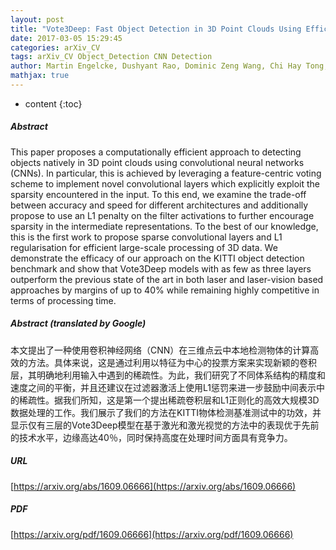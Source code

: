 ```yaml
---
layout: post
title: "Vote3Deep: Fast Object Detection in 3D Point Clouds Using Efficient Convolutional Neural Networks"
date: 2017-03-05 15:29:45
categories: arXiv_CV
tags: arXiv_CV Object_Detection CNN Detection
author: Martin Engelcke, Dushyant Rao, Dominic Zeng Wang, Chi Hay Tong, Ingmar Posner
mathjax: true
---
```


* content
{:toc}

##### Abstract
This paper proposes a computationally efficient approach to detecting objects natively in 3D point clouds using convolutional neural networks (CNNs). In particular, this is achieved by leveraging a feature-centric voting scheme to implement novel convolutional layers which explicitly exploit the sparsity encountered in the input. To this end, we examine the trade-off between accuracy and speed for different architectures and additionally propose to use an L1 penalty on the filter activations to further encourage sparsity in the intermediate representations. To the best of our knowledge, this is the first work to propose sparse convolutional layers and L1 regularisation for efficient large-scale processing of 3D data. We demonstrate the efficacy of our approach on the KITTI object detection benchmark and show that Vote3Deep models with as few as three layers outperform the previous state of the art in both laser and laser-vision based approaches by margins of up to 40% while remaining highly competitive in terms of processing time.

##### Abstract (translated by Google)
本文提出了一种使用卷积神经网络（CNN）在三维点云中本地检测物体的计算高效的方法。具体来说，这是通过利用以特征为中心的投票方​​案来实现新颖的卷积层，其明确地利用输入中遇到的稀疏性。为此，我们研究了不同体系结构的精度和速度之间的平衡，并且还建议在过滤器激活上使用L1惩罚来进一步鼓励中间表示中的稀疏性。据我们所知，这是第一个提出稀疏卷积层和L1正则化的高效大规模3D数据处理的工作。我们展示了我们的方法在KITTI物体检测基准测试中的功效，并显示仅有三层的Vote3Deep模型在基于激光和激光视觉的方法中的表现优于先前的技术水平，边缘高达40％，同时保持高度在处理时间方面具有竞争力。

##### URL
[https://arxiv.org/abs/1609.06666](https://arxiv.org/abs/1609.06666)

##### PDF
[https://arxiv.org/pdf/1609.06666](https://arxiv.org/pdf/1609.06666)


